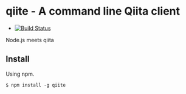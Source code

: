 # qiite - A command line Qiita client

+ [![Build Status](https://travis-ci.org/watilde/qiite.png?branch=master)](https://travis-ci.org/watilde/qiite)

Node.js meets qiita

## Install

Using npm.

    $ npm install -g qiite

